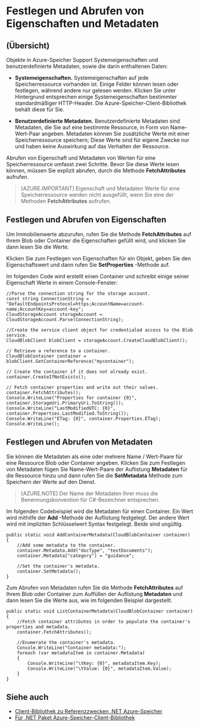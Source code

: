 <properties
    pageTitle="Festlegen und Abrufen von Eigenschaften und Metadaten für Objekte in Azure-Speicher | Microsoft Azure"
    description="Speichern von benutzerdefinierten Metadaten für Objekte in Azure-Speicher festlegen und Systemeigenschaften abzurufen."
    services="storage"
    documentationCenter=""
    authors="tamram"
    manager="carmonm"
    editor="tysonn"/>

<tags
    ms.service="storage"
    ms.workload="storage"
    ms.tgt_pltfrm="na"
    ms.devlang="na"
    ms.topic="article"
    ms.date="10/18/2016"
    ms.author="tamram"/>

# <a name="set-and-retrieve-properties-and-metadata"></a>Festlegen und Abrufen von Eigenschaften und Metadaten #

## <a name="overview"></a>(Übersicht)

Objekte in Azure-Speicher Support Systemeigenschaften und benutzerdefinierte Metadaten, sowie die darin enthaltenen Daten:

*   **Systemeigenschaften.** Systemeigenschaften auf jede Speicherressource vorhanden ist. Einige Felder können lesen oder festlegen, während andere nur gelesen werden. Klicken Sie unter Hintergrund entsprechen einige Systemeigenschaften bestimmter standardmäßiger HTTP-Header. Die Azure-Speicher-Client-Bibliothek behält diese für Sie.  

*   **Benutzerdefinierte Metadaten.** Benutzerdefinierte Metadaten sind Metadaten, die Sie auf eine bestimmte Ressource, in Form von Name-Wert-Paar angeben. Metadaten können Sie zusätzliche Werte mit einer Speicherressource speichern; Diese Werte sind für eigene Zwecke nur und haben keine Auswirkung auf das Verhalten der Ressource.  

Abrufen von Eigenschaft und Metadaten von Werten für eine Speicherressource umfasst zwei Schritte. Bevor Sie diese Werte lesen können, müssen Sie explizit abrufen, durch die Methode **FetchAttributes** aufrufen.

> [AZURE.IMPORTANT] Eigenschaft und Metadaten Werte für eine Speicherressource werden nicht ausgefüllt, wenn Sie eine der Methoden **FetchAttributes** aufrufen. 

## <a name="setting-and-retrieving-properties"></a>Festlegen und Abrufen von Eigenschaften

Um Immobilienwerte abzurufen, rufen Sie die Methode **FetchAttributes** auf Ihrem Blob oder Container die Eigenschaften gefüllt wird, und klicken Sie dann lesen Sie die Werte.

Klicken Sie zum Festlegen von Eigenschaften für ein Objekt, geben Sie den Eigenschaftswert und dann rufen Sie **SetProperties** -Methode auf.

Im folgenden Code wird erstellt einen Container und schreibt einige seiner Eigenschaft Werte in einem Console-Fenster:

    //Parse the connection string for the storage account.
    const string ConnectionString = "DefaultEndpointsProtocol=https;AccountName=account-name;AccountKey=account-key";
    CloudStorageAccount storageAccount = CloudStorageAccount.Parse(ConnectionString);
    
    //Create the service client object for credentialed access to the Blob service.
    CloudBlobClient blobClient = storageAccount.CreateCloudBlobClient();

    // Retrieve a reference to a container. 
    CloudBlobContainer container = blobClient.GetContainerReference("mycontainer");

    // Create the container if it does not already exist.
    container.CreateIfNotExists();

    // Fetch container properties and write out their values.
    container.FetchAttributes();
    Console.WriteLine("Properties for container {0}", container.StorageUri.PrimaryUri.ToString());
    Console.WriteLine("LastModifiedUTC: {0}", container.Properties.LastModified.ToString());
    Console.WriteLine("ETag: {0}", container.Properties.ETag);
    Console.WriteLine();

## <a name="setting-and-retrieving-metadata"></a>Festlegen und Abrufen von Metadaten

Sie können die Metadaten als eine oder mehrere Name / Wert-Paare für eine Ressource Blob oder Container angeben. Klicken Sie zum Festlegen von Metadaten fügen Sie Name-Wert-Paare der Auflistung **Metadaten** für die Ressource hinzu und dann rufen Sie die **SetMetadata** Methode zum Speichern der Werte auf den Dienst.

> [AZURE.NOTE] Der Name der Metadaten Ihrer muss die Benennungskonvention für C#-Bezeichner entsprechen.
 
Im folgenden Codebeispiel wird die Metadaten für einen Container. Ein Wert wird mithilfe der **Add** -Methode der Auflistung festgelegt. Der andere Wert wird mit impliziten Schlüsselwert Syntax festgelegt. Beide sind ungültig.

    public static void AddContainerMetadata(CloudBlobContainer container)
    {
        //Add some metadata to the container.
        container.Metadata.Add("docType", "textDocuments");
        container.Metadata["category"] = "guidance";

        //Set the container's metadata.
        container.SetMetadata();
    }

Zum Abrufen von Metadaten rufen Sie die Methode **FetchAttributes** auf Ihrem Blob oder Container zum Auffüllen der Auflistung **Metadaten** und dann lesen Sie die Werte aus, wie im folgenden Beispiel dargestellt.

    public static void ListContainerMetadata(CloudBlobContainer container)
    {
        //Fetch container attributes in order to populate the container's properties and metadata.
        container.FetchAttributes();

        //Enumerate the container's metadata.
        Console.WriteLine("Container metadata:");
        foreach (var metadataItem in container.Metadata)
        {
            Console.WriteLine("\tKey: {0}", metadataItem.Key);
            Console.WriteLine("\tValue: {0}", metadataItem.Value);
        }
    }

## <a name="see-also"></a>Siehe auch  

- [Client-Bibliothek zu Referenzzwecken .NET Azure-Speicher](http://msdn.microsoft.com/library/azure/wa_storage_30_reference_home.aspx)
- [Für .NET Paket Azure-Speicher-Client-Bibliothek](https://www.nuget.org/packages/WindowsAzure.Storage/) 
